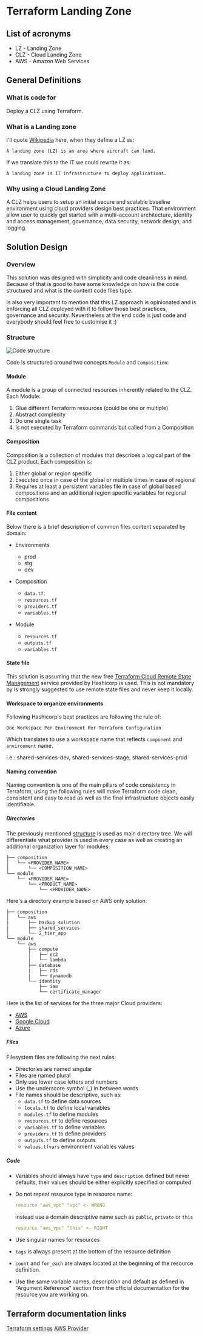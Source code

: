 # Terraform Landing Zone

## List of acronyms

* LZ - Landing Zone
* CLZ - Cloud Landing Zone
* AWS - Amazon Web Services

## General Definitions

### What is code for

Deploy a CLZ using Terraform.

### What is a Landing zone

I'll quote [Wikipedia](https://en.wikipedia.org/wiki/Landing_zone) here, when they define a LZ as:

```text
A landing zone (LZ) is an area where aircraft can land.
```

If we translate this to the IT we could rewrite it as:

```text
A landing zone is IT infrastructure to deploy applications.
```

### Why using a Cloud Landing Zone

A CLZ helps users to setup an initial secure and scalable baseline environment using cloud providers design best practices. That environment allow user to quickly get started with a multi-account architecture, identity and access management, governance, data security, network design, and logging.

## Solution Design

### Overview

This solution was designed with simplicity and code cleanliness in mind. Because of that is good to have some knowledge on how is the code structured and what is the content code files type.

Is also very important to mention that this LZ approach is opinionated and is enforcing all CLZ deployed with it to follow those best practices, governance and security. Nevertheless at the end code is just code and everybody should feel free to customise it :)

### Structure

![Code structure](images/clz.png)

Code is structured around two concepts `Module` and `Composition`:

#### Module

A module is a group of connected resources inherently related to the CLZ. Each Module:

1. Glue different Terraform resources (could be one or multiple)
2. Abstract complexity
3. Do one single task
4. Is not executed by Terraform commands but called from a Composition

#### Composition

Composition is a collection of modules that describes a logical part of the CLZ product. Each composition is:

1. Either global or region specific
2. Executed once in case of the global or multiple times in case of regional
3. Requires at least a persistent variables file in case of global based compositions and an additional region specific variables for regional compositions

#### File content

Below there is a brief description of common files content separated by domain:

* Environments
  * prod
  * stg
  * dev

* Composition
  * `data.tf`:
  * `resources.tf`
  * `providers.tf`
  * `variables.tf`

* Module
  * `resources.tf`
  * `outputs.tf`
  * `variables.tf`

#### State file

This solution is assuming that the new free [Terraform Cloud Remote State Management](https://www.terraform.io/docs/enterprise/free/) service provided by Hashicorp is used. This is not mandatory by is strongly suggested to use remote state files and never keep it locally.

#### Workspace to organize environments

Following Hashicorp's best practices are following the rule of:

`One Workspace Per Environment Per Terraform Configuration`

Which translates to use a workspace name that reflects `component` and `environment` name.

i.e.: shared-services-dev, shared-services-stage, shared-services-prod

#### Naming convention

Naming convention is one of the main pillars of code consistency in Terraform, using the following rules will make Terraform code clean, consistent and easy to read as well as the final infrastructure objects easily identifiable.

##### Directories

The previously mentioned [structure](#structure) is used as main directory tree. We will differentiate what provider is used in every case as well as creating an additional organization layer for modules:

```text
├── composition
│   └── <PROVIDER_NAME>
│       └── <COMPOSITION_NAME>
└── module
    └── <PROVIDER_NAME>
        └── <PRODUCT_NAME>
            └── <PROVIDER_NAME>
```

Here's a directory example based on AWS only solution:

```text
├── composition
│   └── aws
|       ├── backup_solution
|       ├── shared_services
│       └── 2_tier_app
└── module
    └── aws
        ├── compute
        │   ├── ec2
        |   └── lambda
        ├── database
        |   ├── rds
        |   └── dynamodb
        └── identity
            ├── iam
            └── certificate_manager
```

Here is the list of services for the three major Cloud providers:

* [AWS](https://aws.amazon.com/products/)
* [Google Cloud](https://cloud.google.com/products/)
* [Azure](https://azure.microsoft.com/en-us/services/)

##### Files

Filesystem files are following the next rules:

* Directories are named singular
* Files are named plural
* Only use lower case letters and numbers
* Use the underscore symbol (_) in between words
* File names should be descriptive, such as:
  * `data.tf` to define data sources
  * `locals.tf` to define local variables
  * `modules.tf` to define modules
  * `resources.tf` to define resources
  * `variables.tf` to define variables
  * `providers.tf` to define providers
  * `outputs.tf` to define outputs
  * `values.tfvars` environment variables values

##### Code

* Variables should always have `type` and `description` defined but never defaults, their values should be either explicitly specified or computed
* Do not repeat resource type in resource name:

  ```yaml
  resource "aws_vpc" "vpc" <- WRONG
  ```

  instead use a domain descriptive name such as `public`, `private` or `this`

  ```yaml
  resource "aws_vpc" "this" <- RIGHT
  ```

* Use singular names for resources
* `tags` is always present at the bottom of the resource definition
* `count` and `for_each` are always located at the beginning of the resource definition.
* Use the same variable names, description and default as defined in "Argument Reference" section from the official documentation for the resource you are working on.

## Terraform documentation links

[Terraform settings](https://www.terraform.io/docs/configuration/terraform.html)
[AWS Provider](https://www.terraform.io/docs/providers/aws/)
